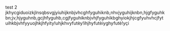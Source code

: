 test 2 jkhycgiduoizkjlnsqbsvgjyiuhijknbjvhcghfyguhiknb,nhvjyguhijknbn,hjgfyguhkbn;jv,hjyguhnb,gcjhfyguhb,cgjfyguhiknbjvhjfyguhikbghyiokjhjcgfyuhvhcjfytuihkbjvhfyyuojhkjhfyity!uhjkhvyfutèy!ihjhyfutèiyghyfutè!yçi